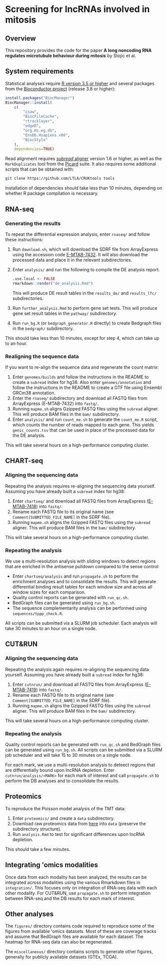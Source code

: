 # Screening for lncRNAs involved in mitosis

## Overview

This repository provides the code for the paper **A long noncoding RNA regulates microtubule behaviour during mitosis**
by Stojic et al.

## System requirements

Statistical analyses require [R version 3.5 or higher](https://www.r-project.org/) and several packages from the [Bioconductor project](https://bioconductor.org) (release 3.8 or higher):

```r
install.packages("BiocManager")
BiocManager::install(
    c(
        "csaw",  
        "BiocFileCache",
        "rtracklayer",
        "edgeR",
        "org.Hs.eg.db",
        "EnsDb.Hsapiens.v86",
        "BiocStyle"
    ),
    dependencies=TRUE)
```

Read alignment requires [_subread_ aligner](http://subread.sourceforge.net/) version 1.6 or higher,
as well as the `MarkDuplicates` tool from the [Picard](http://broadinstitute.github.io/picard/) suite. 
It also requires some additional scripts that can be obtained with:

```sh
git clone https://github.com/LTLA/CRUKtools tools
```

Installation of dependencies should take less than 10 minutes, depending on whether R package compilation is necessary.

## RNA-seq

### Generating the results

To repeat the differential expression analysis, enter `rnaseq/` and follow these instructions:

1. Run `download.sh`, which will download the SDRF file from ArrayExpress using the accession code [E-MTAB-7432](http://www.ebi.ac.uk/arrayexpress/experiments/E-MTAB-7432).
It will also download the processed data and place it in the relevant subdirectories.
2. Enter `analysis/` and run the following to compile the DE analysis report.

    ```r
    .use.local <- FALSE
    rmarkdown::render("de_analysis.Rmd")
    ``` 

    This will produce DE result tables in the `results_de/` and `results_lfc/` subdirectories.

3. Run `further_analysis.Rmd` to perform gene set tests.
This will produce gene set result tables in the `pathway/` subdirectory.
4. Run `run_bg.R` (or `bedgraph_generator.R` directly) to create Bedgraph files in the `bedgraph/` subdirectory.

This should take less than 10 minutes, except for step 4, which can take up to an hour.

### Realigning the sequence data 

If you want to re-align the sequence data and regenerate the count matrix:

1. Enter `genomes/builds` and follow the instructions in the README to create a `subread` index for hg38.
Also enter `genomes/annotation` and follow the instructions in the README to create a GTF file using Ensembl GRCm38 annotation.
2. Enter the `rnaseq/` subdirectory and download all FASTQ files from ArrayExpress (E-MTAB-7432) into `fastq/`.
3. Running  `mapme.sh` aligns Gzipped FASTQ files using the `subread` aligner.
This will produce BAM files in the `bam/` subdirectory.
4. Enter `analysis/` and run `count_me.sh` to generate the `count_me.R` script, which counts the number of reads mapped to each gene.
This yields `genic_counts.tsv` that can be used in place of the processed data for the DE analysis.

This will take several hours on a high-performance computing cluster.

## CHART-seq

### Aligning the sequencing data

Repeating the analysis requires re-aligning the sequencing data yourself.
Assuming you have already built a `subread` index for hg38:

1. Enter `chartseq/` and download all FASTQ files from ArrayExpress ([E-MTAB-7418](https://www.ebi.ac.uk/arrayexpress/experiments/E-MTAB-7418)) into `fastq/`.
2. Rename each FASTQ file to its original name (see `Comment[SUBMITTED_FILE_NAME]` in the SDRF file).
3. Running `mapme.sh` aligns the Gzipped FASTQ files using the `subread` aligner.
This will produce BAM files in the `bam/` subdirectory.

This will take several hours on a high-performance computing cluster.

### Repeating the analysis

We use a multi-resolution analysis with sliding windows to detect regions that are enriched in the antisense pulldown compared to the sense control:

- Enter `chartseq/analysis` and run `propagate.sh` to perform the enrichment analyses and to consolidate the results.
This will generate differential binding result tables for each window size and across all window sizes for each comparison.
- Quality control reports can be generated with `run_qc.sh`.
- BedGraph files can be generated using `run_bg.sh`.
- The sequence complementarity analysis can be performed using `sequences/tppp_check.R`.

All scripts can be submitted via a SLURM job scheduler.
Each analysis will take 30 minutes to an hour on a single node.

## CUT&RUN

### Aligning the sequencing data

Repeating the analysis again requires re-aligning the sequencing data yourself.
Assuming you have already built a `subread` index for hg38:

1. Enter `cutnrun/` and download all FASTQ files from ArrayExpress ([E-MTAB-7419](https://www.ebi.ac.uk/arrayexpress/experiments/E-MTAB-7419)) into `fastq/`.
2. Rename each FASTQ file to its original name (see `Comment[SUBMITTED_FILE_NAME]` in the SDRF file).
3. Running `mapme.sh` aligns the Gzipped FASTQ files using the `subread` aligner.
This will produce BAM files in the `bam/` subdirectory.

This will take several hours on a high-performance computing cluster.

### Repeating the analysis

Quality control reports can be generated with `run_qc.sh` and BedGraph files can be generated using `run_bg.sh`.
All scripts can be submitted via a SLURM job scheduler and will take 15 to 30 minutes on a single node.

For each mark, we use a multi-resolution analysis to deteect regions that are differentially bound upon lncRNA depletion.
Enter `cutnrun/analysis/<MARK>` for each mark of interest and call `propagate.sh` to perform the DB analyses and to consolidate the results.

## Proteomics

To reproduce the Poisson model analysis of the TMT data:

1. Enter `proteomics/` and create a `data` subdirectory.
2. Download raw proteomics data from [here](https://jmlab-gitlab.cruk.cam.ac.uk/publications/LncScreen2018-DataFiles) into `data` (preserve the subdirectory structure).
3. Run `analysis.Rmd` to test for significant differences upon lncRNA depletion.

This should take a few minutes.

## Integrating 'omics modalities

Once data from each modality has been analyzed, the results can be integrated across modalities using the various Rmarkdown files in `integration/`.
This focuses only on integration of RNA-seq data with each other modality.
For CUT&RUN, use `propagate.sh` to perform integration between RNA-seq and the DB results for each mark of interest.

## Other analyses

The `figures/` directory contains code required to reproduce some of the figures from available 'omics datasets.
Most of these are coverage tracks and assume that BedGraph files are available for each dataset.
The heatmap for RNA-seq data can also be regenerated.

The `miscellaneous/` directory contains scripts to generate other figures, generally for publicly available datasets (GTEx, TCGA).
